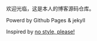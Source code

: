 欢迎光临，这是本人的博客源码仓库。

Powerd by Github Pages & jekyll

Inspired by [no style, please!](https://riggraz.dev/no-style-please/)